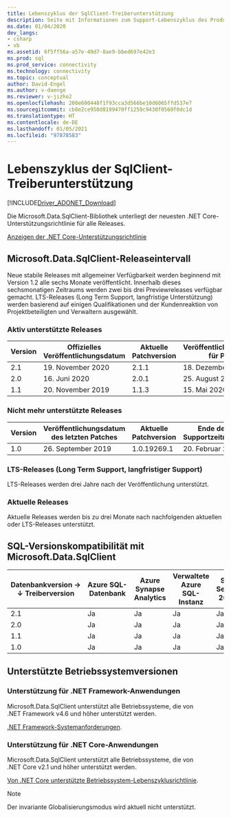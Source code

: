 ```yaml
---
title: Lebenszyklus der SqlClient-Treiberunterstützung
description: Seite mit Informationen zum Support-Lebenszyklus des Produkts
ms.date: 01/04/2020
dev_langs:
- csharp
- vb
ms.assetid: 6f5ff56a-a57e-49d7-8ae9-bbed697e42e3
ms.prod: sql
ms.prod_service: connectivity
ms.technology: connectivity
ms.topic: conceptual
author: David-Engel
ms.author: v-daenge
ms.reviewer: v-jizho2
ms.openlocfilehash: 200e600448f1f93cca3d566be10d6065ffd537e7
ms.sourcegitcommit: cb8e2ce950d8199470ff1259c9430f0560f0dc1d
ms.translationtype: HT
ms.contentlocale: de-DE
ms.lasthandoff: 01/05/2021
ms.locfileid: "97878583"
---
```

# <a name="sqlclient-driver-support-lifecycle"></a>Lebenszyklus der SqlClient-Treiberunterstützung

[!INCLUDE[Driver_ADONET_Download](../../includes/driver_adonet_download.md)]

Die Microsoft.Data.SqlClient-Bibliothek unterliegt der neuesten .NET Core-Unterstützungsrichtlinie für alle Releases.

[Anzeigen der .NET Core-Unterstützungsrichtlinie](https://dotnet.microsoft.com/platform/support/policy/dotnet-core)

## <a name="microsoftdatasqlclient-release-cadence"></a>Microsoft.Data.SqlClient-Releaseintervall

Neue stabile Releases mit allgemeiner Verfügbarkeit werden beginnend mit Version 1.2 alle sechs Monate veröffentlicht. Innerhalb dieses sechsmonatigen Zeitraums werden zwei bis drei Previewreleases verfügbar gemacht. LTS-Releases (Long Term Support, langfristige Unterstützung) werden basierend auf einigen Qualifikationen und der Kundenreaktion von Projektbeteiligten und Verwaltern ausgewählt.

### <a name="actively-supported-releases"></a>Aktiv unterstützte Releases

| Version | Offizielles Veröffentlichungsdatum | Aktuelle Patchversion | Veröffentlichungsdatum für Patch | Supportebene  | Supportende |
| -- | -- | -- | -- | -- | -- |
| 2.1 | 19. November 2020 | 2.1.1 | 18. Dezember 2020 | Aktuell | |
| 2.0 | 16. Juni 2020 | 2.0.1 | 25. August 2020 | Aktuell | 19. Februar 2021 |
| 1.1 | 20. November 2019 | 1.1.3 | 15. Mai 2020 | LTS | 21. November 2022 |

### <a name="out-of-support-releases"></a>Nicht mehr unterstützte Releases

| Version | Veröffentlichungsdatum des letzten Patches | Aktuelle Patchversion | Ende des Supportzeitraums |
| -- | -- | -- | -- |
| 1.0 | 26. September 2019 | 1.0.19269.1 | 20. Februar 2020 |

### <a name="long-term-support-lts-releases"></a>LTS-Releases (Long Term Support, langfristiger Support)

LTS-Releases werden drei Jahre nach der Veröffentlichung unterstützt.

### <a name="current-releases"></a>Aktuelle Releases

Aktuelle Releases werden bis zu drei Monate nach nachfolgenden aktuellen oder LTS-Releases unterstützt.

## <a name="sql-version-compatibility-with-microsoftdatasqlclient"></a>SQL-Versionskompatibilität mit Microsoft.Data.SqlClient

|Datenbankversion&nbsp;&#8594;<br />&#8595; Treiberversion|Azure SQL-Datenbank|Azure Synapse Analytics|Verwaltete Azure SQL-Instanz|SQL Server 2019|SQL Server 2017|SQL Server 2016|SQL Server 2014|SQL Server 2012|
|---|---|---|---|---|---|---|---|---|
|2.1|Ja|Ja|Ja|Ja|Ja|Ja|Ja|Ja|
|2.0|Ja|Ja|Ja|Ja|Ja|Ja|Ja|Ja|
|1.1|Ja|Ja|Ja|Ja|Ja|Ja|Ja|Ja|
|1.0|Ja|Ja|Ja|Ja|Ja|Ja|Ja|Ja|

## <a name="supported-os-versions"></a>Unterstützte Betriebssystemversionen

### <a name="support-for-net-framework-applications"></a>Unterstützung für .NET Framework-Anwendungen

Microsoft.Data.SqlClient unterstützt alle Betriebssysteme, die von .NET Framework v4.6 und höher unterstützt werden.

[.NET Framework-Systemanforderungen](/dotnet/framework/get-started/system-requirements).

### <a name="support-for-net-core-applications"></a>Unterstützung für .NET Core-Anwendungen

Microsoft.Data.SqlClient unterstützt alle Betriebssysteme, die von .NET Core v2.1 und höher unterstützt werden.

[Von .NET Core unterstützte Betriebssystem-Lebenszyklusrichtlinie](https://github.com/dotnet/core/blob/master/os-lifecycle-policy.md).

> [!NOTE]
> Der invariante Globalisierungsmodus wird aktuell nicht unterstützt.
